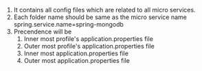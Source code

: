 1. It contains all config files which are related to all micro services.
2. Each folder name should be same as the micro service name
  spring.service.name=spring-mongodb
3. Precendence will be
    1. Inner most profile's application.properties file
    2. Outer most profile's application.properties file
    3. Inner most application.properties file
    4. Outer most application.properties file
    
